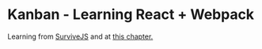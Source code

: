 # Kanban - Learning React + Webpack

Learning from [SurviveJS](http://survivejs.com) and at [this chapter.](http://survivejs.com/webpack_react/webpack_and_react/)
